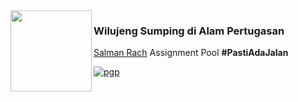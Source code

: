 <img align="left" src="https://drive.google.com/file/d/1V-giFXnJEPwqJpEkuP-_PS_U7U88y9oW/view?usp=share_link" width=130>

### Wilujeng Sumping di Alam Pertugasan

[Salman Rach](https://instagram.com/salmanrach30) Assignment Pool <b>#PastiAdaJalan</b>

[![pgp](https://img.shields.io/badge/sir-0x3A3035-313131?style=flat&labelColor=313131&color=green)](https://instagram.com/salmanrach30)
